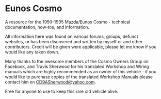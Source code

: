<meta name="google-site-verification" content="zC7SeFhb0w0TjbLbpSfl4oaBzFGG6RQtjsl277mdv8o" />

# Eunos Cosmo
A resource for the 1990-1995 Mazda/Eunos Cosmo - technical documentation, how-tos, and information.


All information here was found on various forums, groups, defunct websites, or has been discovered and written by myself or and other contributors. Credit will be given were applicable, please let me know if you would like any taken down.

Many thanks to the awesome members of the Cosmo Owners Group on Facebook, and Travis Sherwood for his translated Workshop and Wiring manuals which are highly recommended as an owner of this vehicle - if you would like to purchase copies of the translated Workshop Manuals please contact him on CD9ASherwood@yahoo.com. 

Free for anyone to use to keep this rare old vehicle alive.
